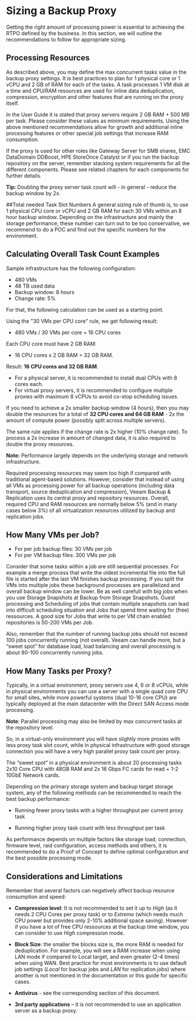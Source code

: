 # Sizing a Backup Proxy

Getting the right amount of processing power is essential to achieving the RTPO defined by the business. In this section, we will outline the recommendations to follow for appropriate sizing.

## Processing Resources

As described above, you may define the max concurrent tasks value in the
backup proxy settings. It is best practices to plan for 1 physical core or 1 vCPU
and 2 GB of RAM for each of the tasks. A task processes 1 VM disk at a time and CPU/RAM
resources are used for inline data deduplication, compression, encryption and other features that are
running on the proxy itself.

In the User Guide it is stated that proxy servers require 2 GB RAM + 500 MB per task.
Please consider these values as minimum requirements. Using the above
mentioned recommendations allow for growth and additional inline processing features
or other special job settings that increase RAM consumption.

If the proxy is used for other roles like Gateway Server for SMB shares, EMC
DataDomain DDBoost, HPE StoreOnce Catalyst or if you run the backup repository
on the server, remember stacking system requirements for all the different components.
Please see related chapters for each components for further details.

**Tip:** Doubling the proxy server task count will - in general - reduce the backup window by 2x.

##Total needed Task Slot Numbers
A general sizing rule of thumb is, to use 1 physical CPU core or vCPU and 2 GB RAM
for each 30 VMs within an 8 hour backup window. Depending on the infrastructure and mainly the storage
performance, these number can turn out to be too conservative, we recommend to do a POC and find out the
specific numbers for the environment.

## Calculating Overall Task Count Examples

Sample infrastructure has the following configuration:

-   480 VMs
-   48 TB used data
-   Backup window: 8 hours
-   Change rate: 5%

For that, the following calculation can be used as a starting point.

Using the "30 VMs per CPU core" rule, we get following result:

* 480 VMs / 30 VMs per core = 16 CPU cores

Each CPU core must have 2 GB RAM:

* 16 CPU cores x 2 GB RAM = 32 GB RAM.

Result:
**16 CPU cores and 32 GB RAM**.
- For a physical server, it is recommended to install dual CPUs with 8 cores each.
- For virtual proxy servers, it is recommended to configure multiple proxies with maximum 8 vCPUs to avoid co-stop scheduling issues.

If you need to achieve a 2x smaller backup window (4 hours), then you may double the resources for a total of **32 CPU cores and 64 GB RAM** - 2x the amount of compute power (possibly split across multiple servers).

The same rule applies if the change rate is 2x higher (10% change rate). To process a 2x increase in amount of changed data, it is also required to double the proxy resources.

**Note:** Performance largely depends on the underlying storage
and network infrastructure.

Required processing resources may seem too high if compared with
traditional agent-based solutions. However, consider that instead of
using all VMs as processing power for all backup operations (including
data transport, source deduplication and compression), Veeam Backup &
Replication uses its central proxy and repository resources. Overall,
required CPU and RAM resources are normally below 5% (and in many cases
below 3%) of all virtualization resources utilized by backup and
replication jobs.

## How Many VMs per Job?

* For per job backup files: 30 VMs per job
* For per VM backup files: 300 VMs per job

Consider that some tasks within a job are still
sequential processes. For example a merge process that write the oldest
incremental file into the full file is started after the last VM finishes
backup processing. If you split the VMs into multiple jobs these background
processes are parallelized and overall backup window can be lower.
Be as well carefull with big jobs when you use Storage Snapshots at Backup
from Storage Snapshots. Guest processing and Scheduling of jobs that contain
multiple snapshots can lead into difficult scheduling situation and Jobs
that spend time waiting for (free) ressources. A good size for Jobs that
write to per VM chain enabled repositories is 50-200 VMs per Job.

Also, remember that the number of running backup jobs should not exceed
100 jobs concurrently running (not overall). Veeam can handle more, but
a “sweet spot” for database load, load balancing and overall processing
is about 80-100 concurrently running jobs.

## How Many Tasks per Proxy?

Typically, in a virtual environment, proxy servers use 4, 6 or 8 vCPUs,
while in physical environments you can use a server with a single quad
core CPU for small sites, while more powerful systems (dual 10-16 core CPU)
are typically deployed at the main datacenter with the Direct SAN Access
mode processing.

**Note**: Parallel processing may also be limited by max concurrent
tasks at the repository level.

So, in a virtual-only environment you will have slightly more proxies
with less proxy task slot count, while in physical infrastructure with
good storage connection you will have a very high parallel proxy task
count per proxy.

The “sweet spot” in a physical environment is about 20 processing tasks
2x10 Core CPU with 48GB RAM and 2x 16 Gbps FC cards for read + 1-2 10GbE
Network cards.

Depending on the primary storage system and backup target storage
system, any of the following methods can be recommended to reach the
best backup performance:

-   Running fewer proxy tasks with a higher throughput per current proxy
    task

-   Running higher proxy task count with less throughput per task

As performance depends on multiple factors like storage load,
connection, firmware level, raid configuration, access methods and
others, it is recommended to do a Proof of Concept to define optimal
configuration and the best possible processing mode.

## Considerations and Limitations

Remember that several factors can negatively affect backup resource
consumption and speed:

-   **Compression level**: It is not recommended to set it up to *High*
    (as it needs 2 CPU Cores per proxy task) or to *Extreme* (which
    needs much CPU power but provides only 2-10% additional
    space saving). However if you have a lot of free CPU ressources
    at the backup time window, you can consider to use *High* compression
    mode.

-   **Block Size**: the smaller the blocks size is, the more RAM is
    needed for deduplication. For example, you will see a RAM increase
    when using LAN mode if compared to Local target, and even greater
    (2-4 times) when using WAN. Best practice for most environments is
    to use default job settings (*Local* for backup jobs and *LAN* for
    replication jobs) where another is not mentioned in the
    documentation or this guide for specific cases.

-   **Antivirus** - see the corresponding section of
    this document.

-   **3rd party applications** – it is not recommended to use an
    application server as a backup proxy.
<!-- AN2016 21.06.2016 -->
